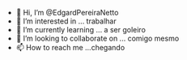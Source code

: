 - 👋 Hi, I’m @EdgardPereiraNetto
- 👀 I’m interested in ... trabalhar
- 🌱 I’m currently learning ... a ser goleiro
- 💞️ I’m looking to collaborate on ... comigo mesmo
- 📫 How to reach me ...chegando

<!---
EdgardPereiraNetto/EdgardPereiraNetto is a ✨ special ✨ repository because its `README.md` (this file) appears on your GitHub profile.
You can click the Preview link to take a look at your changes.
--->
